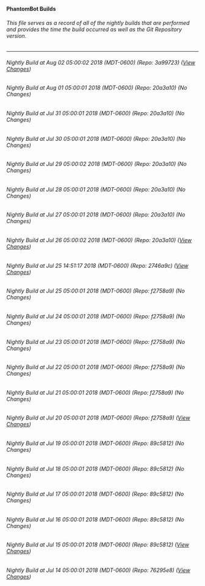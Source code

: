 **PhantomBot Builds**

###### This file serves as a record of all of the nightly builds that are performed and provides the time the build occurred as well as the Git Repository version.
-------------------------------------------------------------------------------------------------------------
###### Nightly Build at Aug 02 05:00:02 2018 (MDT-0600) (Repo: 3a99723) ([View Changes](https://github.com/PhantomBot/PhantomBot/compare/20a3a10...3a99723))
###### Nightly Build at Aug 01 05:00:01 2018 (MDT-0600) (Repo: 20a3a10) (No Changes)
###### Nightly Build at Jul 31 05:00:01 2018 (MDT-0600) (Repo: 20a3a10) (No Changes)
###### Nightly Build at Jul 30 05:00:01 2018 (MDT-0600) (Repo: 20a3a10) (No Changes)
###### Nightly Build at Jul 29 05:00:02 2018 (MDT-0600) (Repo: 20a3a10) (No Changes)
###### Nightly Build at Jul 28 05:00:01 2018 (MDT-0600) (Repo: 20a3a10) (No Changes)
###### Nightly Build at Jul 27 05:00:01 2018 (MDT-0600) (Repo: 20a3a10) (No Changes)
###### Nightly Build at Jul 26 05:00:02 2018 (MDT-0600) (Repo: 20a3a10) ([View Changes](https://github.com/PhantomBot/PhantomBot/compare/2746a9c...20a3a10))
###### Nightly Build at Jul 25 14:51:17 2018 (MDT-0600) (Repo: 2746a9c) ([View Changes](https://github.com/PhantomBot/PhantomBot/compare/f2758a9...2746a9c))
###### Nightly Build at Jul 25 05:00:01 2018 (MDT-0600) (Repo: f2758a9) (No Changes)
###### Nightly Build at Jul 24 05:00:01 2018 (MDT-0600) (Repo: f2758a9) (No Changes)
###### Nightly Build at Jul 23 05:00:01 2018 (MDT-0600) (Repo: f2758a9) (No Changes)
###### Nightly Build at Jul 22 05:00:01 2018 (MDT-0600) (Repo: f2758a9) (No Changes)
###### Nightly Build at Jul 21 05:00:01 2018 (MDT-0600) (Repo: f2758a9) (No Changes)
###### Nightly Build at Jul 20 05:00:01 2018 (MDT-0600) (Repo: f2758a9) ([View Changes](https://github.com/PhantomBot/PhantomBot/compare/89c5812...f2758a9))
###### Nightly Build at Jul 19 05:00:01 2018 (MDT-0600) (Repo: 89c5812) (No Changes)
###### Nightly Build at Jul 18 05:00:01 2018 (MDT-0600) (Repo: 89c5812) (No Changes)
###### Nightly Build at Jul 17 05:00:01 2018 (MDT-0600) (Repo: 89c5812) (No Changes)
###### Nightly Build at Jul 16 05:00:01 2018 (MDT-0600) (Repo: 89c5812) (No Changes)
###### Nightly Build at Jul 15 05:00:01 2018 (MDT-0600) (Repo: 89c5812) ([View Changes](https://github.com/PhantomBot/PhantomBot/compare/76295e8...89c5812))
###### Nightly Build at Jul 14 05:00:01 2018 (MDT-0600) (Repo: 76295e8) ([View Changes](https://github.com/PhantomBot/PhantomBot/compare/9d8d1fa...76295e8))
